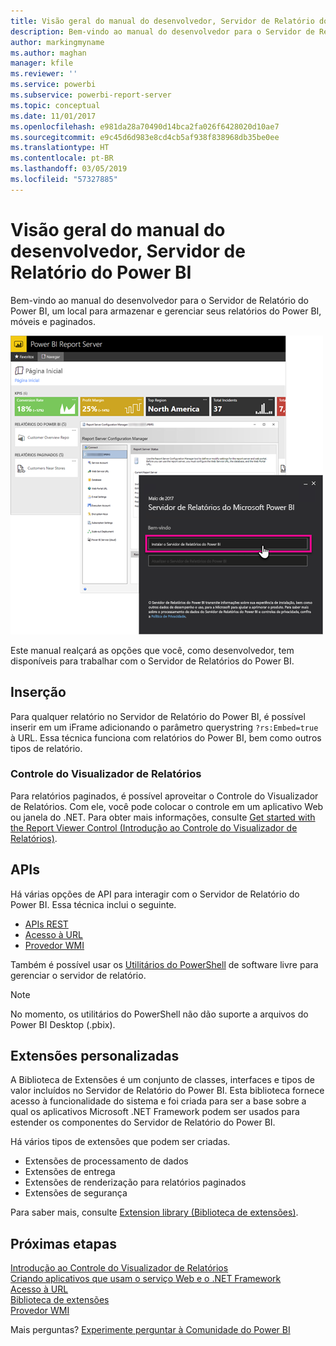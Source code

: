 ```yaml
---
title: Visão geral do manual do desenvolvedor, Servidor de Relatório do Power BI
description: Bem-vindo ao manual do desenvolvedor para o Servidor de Relatório do Power BI, um local para armazenar e gerenciar seus relatórios do Power BI, móveis e paginados.
author: markingmyname
ms.author: maghan
manager: kfile
ms.reviewer: ''
ms.service: powerbi
ms.subservice: powerbi-report-server
ms.topic: conceptual
ms.date: 11/01/2017
ms.openlocfilehash: e981da28a70490d14bca2fa026f6428020d10ae7
ms.sourcegitcommit: e9c45d6d983e8cd4cb5af938f838968db35be0ee
ms.translationtype: HT
ms.contentlocale: pt-BR
ms.lasthandoff: 03/05/2019
ms.locfileid: "57327885"
---
```

# <a name="developer-handbook-overview-power-bi-report-server"></a>Visão geral do manual do desenvolvedor, Servidor de Relatório do Power BI

Bem-vindo ao manual do desenvolvedor para o Servidor de Relatório do Power BI, um local para armazenar e gerenciar seus relatórios do Power BI, móveis e paginados.

![Manual do Administrador](media/developer-handbook-overview/admin-handbook.png)

Este manual realçará as opções que você, como desenvolvedor, tem disponíveis para trabalhar com o Servidor de Relatórios do Power BI.

## <a name="embedding"></a>Inserção

Para qualquer relatório no Servidor de Relatório do Power BI, é possível inserir em um iFrame adicionando o parâmetro querystring `?rs:Embed=true` à URL. Essa técnica funciona com relatórios do Power BI, bem como outros tipos de relatório.

### <a name="report-viewer-control"></a>Controle do Visualizador de Relatórios

Para relatórios paginados, é possível aproveitar o Controle do Visualizador de Relatórios. Com ele, você pode colocar o controle em um aplicativo Web ou janela do .NET. Para obter mais informações, consulte [Get started with the Report Viewer Control (Introdução ao Controle do Visualizador de Relatórios)](https://docs.microsoft.com/sql/reporting-services/application-integration/integrating-reporting-services-using-reportviewer-controls-get-started).

## <a name="apis"></a>APIs

Há várias opções de API para interagir com o Servidor de Relatório do Power BI. Essa técnica inclui o seguinte.

* [APIs REST](rest-api.md)
* [Acesso à URL](https://docs.microsoft.com/sql/reporting-services/url-access-ssrs)
* [Provedor WMI](https://docs.microsoft.com/sql/reporting-services/wmi-provider-library-reference/reporting-services-wmi-provider-library-reference-ssrs)

Também é possível usar os [Utilitários do PowerShell](https://github.com/Microsoft/ReportingServicesTools) de software livre para gerenciar o servidor de relatório.

> [!NOTE]
> No momento, os utilitários do PowerShell não dão suporte a arquivos do Power BI Desktop (.pbix).

## <a name="custom-extensions"></a>Extensões personalizadas

A Biblioteca de Extensões é um conjunto de classes, interfaces e tipos de valor incluídos no Servidor de Relatório do Power BI. Esta biblioteca fornece acesso à funcionalidade do sistema e foi criada para ser a base sobre a qual os aplicativos Microsoft .NET Framework podem ser usados para estender os componentes do Servidor de Relatório do Power BI.

Há vários tipos de extensões que podem ser criadas.

* Extensões de processamento de dados
* Extensões de entrega
* Extensões de renderização para relatórios paginados
* Extensões de segurança

Para saber mais, consulte [Extension library (Biblioteca de extensões)](https://docs.microsoft.com/sql/reporting-services/extensions/reporting-services-extension-library).

## <a name="next-steps"></a>Próximas etapas

[Introdução ao Controle do Visualizador de Relatórios](https://docs.microsoft.com/sql/reporting-services/application-integration/integrating-reporting-services-using-reportviewer-controls-get-started)  
[Criando aplicativos que usam o serviço Web e o .NET Framework](https://docs.microsoft.com/sql/reporting-services/report-server-web-service/net-framework/building-applications-using-the-web-service-and-the-net-framework)  
[Acesso à URL](https://docs.microsoft.com/sql/reporting-services/url-access-ssrs)  
[Biblioteca de extensões](https://docs.microsoft.com/sql/reporting-services/extensions/reporting-services-extension-library)  
[Provedor WMI](https://docs.microsoft.com/sql/reporting-services/wmi-provider-library-reference/reporting-services-wmi-provider-library-reference-ssrs)

Mais perguntas? [Experimente perguntar à Comunidade do Power BI](https://community.powerbi.com/)